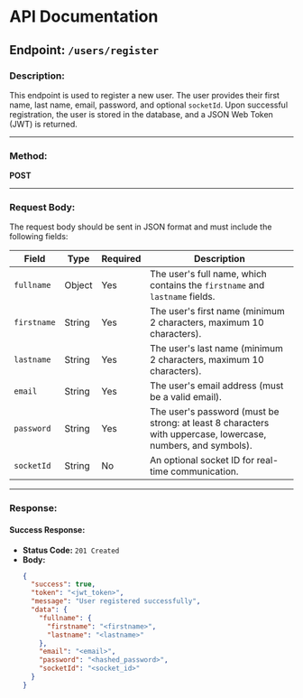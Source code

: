 # API Documentation

## Endpoint: `/users/register`

### Description:
This endpoint is used to register a new user. The user provides their first name, last name, email, password, and optional `socketId`. Upon successful registration, the user is stored in the database, and a JSON Web Token (JWT) is returned.

---

### Method:
**POST**

---

### Request Body:
The request body should be sent in JSON format and must include the following fields:

| Field        | Type   | Required | Description                                                                 |
|--------------|--------|----------|-----------------------------------------------------------------------------|
| `fullname`   | Object | Yes      | The user's full name, which contains the `firstname` and `lastname` fields. |
| `firstname`  | String | Yes      | The user's first name (minimum 2 characters, maximum 10 characters).        |
| `lastname`   | String | Yes      | The user's last name (minimum 2 characters, maximum 10 characters).         |
| `email`      | String | Yes      | The user's email address (must be a valid email).                           |
| `password`   | String | Yes      | The user's password (must be strong: at least 8 characters with uppercase, lowercase, numbers, and symbols). |
| `socketId`   | String | No       | An optional socket ID for real-time communication.                          |

---

### Response:
#### Success Response:
- **Status Code:** `201 Created`
- **Body:**
  ```json
  {
    "success": true,
    "token": "<jwt_token>",
    "message": "User registered successfully",
    "data": {
      "fullname": {
        "firstname": "<firstname>",
        "lastname": "<lastname>"
      },
      "email": "<email>",
      "password": "<hashed_password>",
      "socketId": "<socket_id>"
    }
  }
